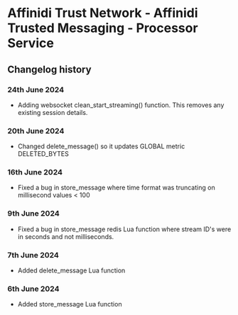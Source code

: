# Affinidi Trust Network - Affinidi Trusted Messaging - Processor Service

## Changelog history

### 24th June 2024

* Adding websocket clean_start_streaming() function. This removes any existing session details.

### 20th June 2024

* Changed delete_message() so it updates GLOBAL metric DELETED_BYTES

### 16th June 2024

* Fixed a bug in store_message where time format was truncating on millisecond values < 100

### 9th June 2024

* Fixed a bug in store_message redis Lua function where stream ID's were in seconds and not milliseconds.

### 7th June 2024

* Added delete_message Lua function

### 6th June 2024

* Added store_message Lua function
